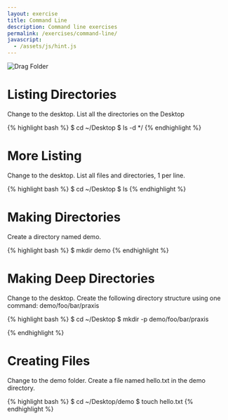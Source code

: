 ```yaml
---
layout: exercise
title: Command Line
description: Command line exercises
permalink: /exercises/command-line/
javascript:
  - /assets/js/hint.js
---
```


![Drag Folder](http://media.24ways.org/2013/coyier/drag-folder.gif)

# Listing Directories

Change to the desktop. List all the directories on the Desktop

{% highlight bash %}
$ cd ~/Desktop
$ ls -d */
{% endhighlight %}

# More Listing

Change to the desktop. List all files and directories, 1 per line.

{% highlight bash %}
$ cd ~/Desktop
$ ls
{% endhighlight %}

# Making Directories

Create a directory named demo.

{% highlight bash %}
$ mkdir demo
{% endhighlight %}

# Making Deep Directories

Change to the desktop. Create the following directory structure using one command: demo/foo/bar/praxis

{% highlight bash %}
$ cd ~/Desktop
$ mkdir -p demo/foo/bar/praxis

{% endhighlight %}

# Creating Files

Change to the demo folder. Create a file named hello.txt in the demo directory.

 {% highlight bash %}
$ cd ~/Desktop/demo
$ touch hello.txt
{% endhighlight %}